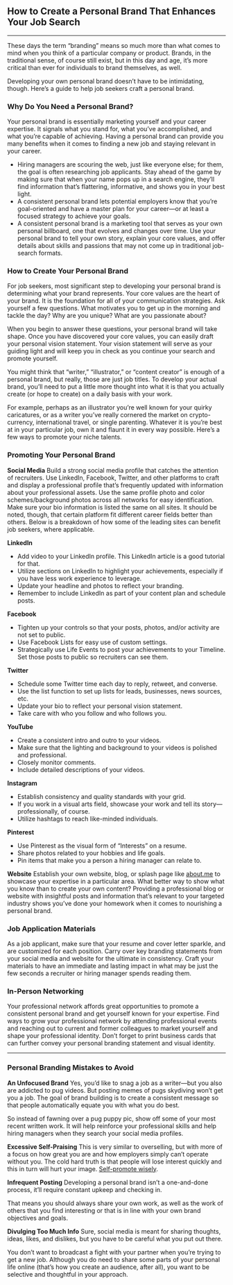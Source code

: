 ## How to Create a Personal Brand That Enhances Your Job Search
---

These days the term “branding” means so much more than what comes to mind when you think of a particular company or product. Brands, in the traditional sense, of course still exist, but in this day and age, it’s more critical than ever for individuals to brand themselves, as well.

Developing your own personal brand doesn’t have to be intimidating, though. Here’s a guide to help job seekers craft a personal brand.

### Why Do You Need a Personal Brand?
Your personal brand is essentially marketing yourself and your career expertise. It signals what you stand for, what you’ve accomplished, and what you’re capable of achieving. Having a personal brand can provide you many benefits when it comes to finding a new job and staying relevant in your career.

- Hiring managers are scouring the web, just like everyone else; for them, the goal is often researching job applicants. Stay ahead of the game by making sure that when your name pops up in a search engine, they’ll find information that’s flattering, informative, and shows you in your best light.
- A consistent personal brand lets potential employers know that you’re goal-oriented and have a master plan for your career—or at least a focused strategy to achieve your goals.
- A consistent personal brand is a marketing tool that serves as your own personal billboard, one that evolves and changes over time. Use your personal brand to tell your own story, explain your core values, and offer details about skills and passions that may not come up in traditional job-search formats.

### How to Create Your Personal Brand
For job seekers, most significant step to developing your personal brand is determining what your brand represents. Your core values are the heart of your brand. It is the foundation for all of your communication strategies. Ask yourself a few questions. What motivates you to get up in the morning and tackle the day? Why are you unique? What are you passionate about?

When you begin to answer these questions, your personal brand will take shape. Once you have discovered your core values, you can easily draft your personal vision statement. Your vision statement will serve as your guiding light and will keep you in check as you continue your search and promote yourself.

You might think that “writer,” “illustrator,” or “content creator” is enough of a personal brand, but really, those are just job titles. To develop your actual brand, you’ll need to put a little more thought into what it is that you actually create (or hope to create) on a daily basis with your work.

For example, perhaps as an illustrator you’re well known for your quirky caricatures, or as a writer you’ve really cornered the market on crypto-currency, international travel, or single parenting. Whatever it is you’re best at in your particular job, own it and flaunt it in every way possible. Here’s a few ways to promote your niche talents.

### Promoting Your Personal Brand

**Social Media**
Build a strong social media profile that catches the attention of recruiters. Use LinkedIn, Facebook, Twitter, and other platforms to craft and display a professional profile that’s frequently updated with information about your professional assets. Use the same profile photo and color schemes/background photos across all networks for easy identification. Make sure your bio information is listed the same on all sites. It should be noted, though, that certain platform fit different career fields better than others. Below is a breakdown of how some of the leading sites can benefit job seekers, where applicable.

**LinkedIn**
  - Add video to your LinkedIn profile. This LinkedIn article is a good tutorial for that.
- Utilize sections on LinkedIn to highlight your achievements, especially if you have less work experience to leverage.
- Update your headline and photos to reflect your branding.
- Remember to include LinkedIn as part of your content plan and schedule posts.

**Facebook**
- Tighten up your controls so that your posts, photos, and/or activity are not set to public.
- Use Facebook Lists for easy use of custom settings.
- Strategically use Life Events to post your achievements to your Timeline. Set those posts to public so recruiters can see them.

**Twitter**
- Schedule some Twitter time each day to reply, retweet, and converse.
- Use the list function to set up lists for leads, businesses, news sources, etc.
- Update your bio to reflect your personal vision statement.
- Take care with who you follow and who follows you.

**YouTube**
- Create a consistent intro and outro to your videos.
- Make sure that the lighting and background to your videos is polished and professional.
- Closely monitor comments.
- Include detailed descriptions of your videos.

**Instagram**
- Establish consistency and quality standards with your grid.
- If you work in a visual arts field, showcase your work and tell its story—professionally, of course.
- Utilize hashtags to reach like-minded individuals.

**Pinterest**
- Use Pinterest as the visual form of “Interests” on a resume.
- Share photos related to your hobbies and life goals.
- Pin items that make you a person a hiring manager can relate to.

**Website**
Establish your own website, blog, or splash page like [about.me](https://about.me/) to showcase your expertise in a particular area. What better way to show what you know than to create your own content? Providing a professional blog or website with insightful posts and information that’s relevant to your targeted industry shows you’ve done your homework when it comes to nourishing a personal brand.

### Job Application Materials
As a job applicant, make sure that your resume and cover letter sparkle, and are customized for each position. Carry over key branding statements from your social media and website for the ultimate in consistency. Craft your materials to have an immediate and lasting impact in what may be just the few seconds a recruiter or hiring manager spends reading them.

### In-Person Networking
Your professional network affords great opportunities to promote a consistent personal brand and get yourself known for your expertise. Find ways to grow your professional network by attending professional events and reaching out to current and former colleagues to market yourself and shape your professional identity. Don’t forget to print business cards that can further convey your personal branding statement and visual identity.

---
### Personal Branding Mistakes to Avoid

**An Unfocused Brand**
Yes, you’d like to snag a job as a writer—but you also are addicted to pug videos. But posting memes of pugs skydiving won’t get you a job. The goal of brand building is to create a consistent message so that people automatically equate you with what you do best.

So instead of fawning over a pug puppy pic, show off some of your most recent written work. It will help reinforce your professional skills and help hiring managers when they search your social media profiles.

**Excessive Self-Praising**
This is very similar to overselling, but with more of a focus on how great you are and how employers simply can’t operate without you. The cold hard truth is that people will lose interest quickly and this in turn will hurt your image. [Self-promote wisely](./self-marketing.md).

**Infrequent Posting**
Developing a personal brand isn’t a one-and-done process, it’ll require constant upkeep and checking in.

That means you should always share your own work, as well as the work of others that you find interesting or that is in line with your own brand objectives and goals.

**Divulging Too Much Info**
Sure, social media is meant for sharing thoughts, ideas, likes, and dislikes, but you have to be careful what you put out there.

You don’t want to broadcast a fight with your partner when you’re trying to get a new job. Although you do need to share some parts of your personal life online (that’s how you create an audience, after all), you want to be selective and thoughtful in your approach.

